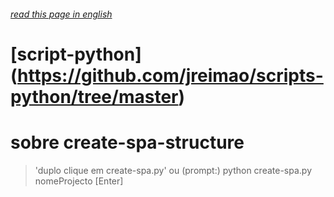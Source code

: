 
###### [read this page in english](https://github.com/jreimao/scripts-python/blob/create-spa-structure/create-spa-structure/README-en.md)

# [script-python] (https://github.com/jreimao/scripts-python/tree/master)

# sobre create-spa-structure

  > 'duplo clique em create-spa.py' ou (prompt:) python create-spa.py nomeProjecto [Enter]


